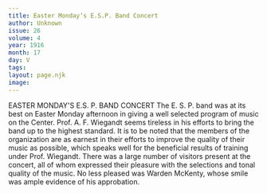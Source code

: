 ```yaml
---
title: Easter Monday’s E.S.P. Band Concert
author: Unknown
issue: 26
volume: 4
year: 1916
month: 17
day: V
tags:
layout: page.njk
image:
---
```

EASTER MONDAY'S E.S. P. BAND CONCERT       The E. S. P. band was at its best on Easter Monday afternoon in giving a well selected program of music on the Center. Prof. A. F. Wiegandt seems tireless in his efforts to bring the band up to the highest standard. It is to be noted that the members of the organization are as earnest in their efforts to improve the quality of their music as possible, which speaks well for the beneficial results of training under Prof. Wiegandt. There was a large number of visitors present at the concert, all of whom expressed their pleasure with the selections and tonal quality of the music. No less pleased was Warden McKenty, whose smile was ample evidence of his approbation.    


